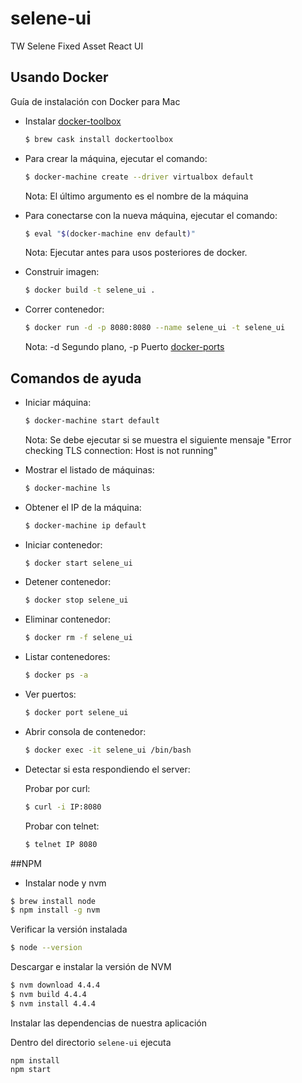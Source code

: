 # selene-ui
TW Selene Fixed Asset React UI

## Usando Docker
Guía de instalación con Docker para Mac
- Instalar [docker-toolbox]

  ```sh
  $ brew cask install dockertoolbox
  ```

- Para crear la máquina, ejecutar el comando:

  ```sh
  $ docker-machine create --driver virtualbox default
  ```

  Nota: El último argumento es el nombre de la máquina

- Para conectarse con la nueva máquina, ejecutar el comando:

  ```sh
  $ eval "$(docker-machine env default)"
  ```

  Nota: Ejecutar antes para usos posteriores de docker.

- Construir imagen:

  ```sh
  $ docker build -t selene_ui .
  ```

- Correr contenedor:

  ```sh
  $ docker run -d -p 8080:8080 --name selene_ui -t selene_ui
  ```

  Nota: -d Segundo plano, -p Puerto [docker-ports]

## Comandos de ayuda
- Iniciar máquina:

  ```sh
  $ docker-machine start default
  ```

  Nota: Se debe ejecutar si se muestra el siguiente mensaje "Error checking TLS connection: Host is not running"

- Mostrar el listado de máquinas:

  ```sh
  $ docker-machine ls
  ```

- Obtener el IP de la máquina:​

  ```sh
  $ docker-machine ip default
  ```

- Iniciar contenedor:​

  ```sh
  $ docker start selene_ui
  ```

- Detener contenedor:​

  ```sh
  $ docker stop selene_ui
  ```

- Eliminar contenedor:​

  ```sh
  $ docker rm -f selene_ui
  ```

- Listar contenedores:

  ```sh
  $ docker ps -a
  ```

- Ver puertos:

  ```sh
  $ docker port selene_ui
  ```

- Abrir consola de contenedor:

  ```sh
  $ docker exec -it selene_ui /bin/bash
  ```

- Detectar si esta respondiendo el server:

  Probar por curl:

  ```sh
  $ curl -i IP:8080
  ```

  Probar con telnet:

  ```sh
  $ telnet IP 8080
  ```


[docker-toolbox]: (https://www.docker.com/products/docker-toolbox/)
[docker-ports]: (https://docs.docker.com/engine/installation/mac/#access-container-ports)


##NPM

- Instalar node y nvm
```sh
$ brew install node
$ npm install -g nvm
```
Verificar la versión instalada
```sh
$ node --version
```

Descargar e instalar la versión de NVM
```sh
$ nvm download 4.4.4
$ nvm build 4.4.4
$ nvm install 4.4.4
```

Instalar las dependencias de nuestra aplicación

Dentro del directorio ```selene-ui``` ejecuta

```
npm install
npm start
```
